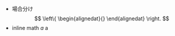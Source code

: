 - 場合分け
    $$
    \left\{ 
    \begin{alignedat}{} 
    \end{alignedat} 
    \right.
    $$
- inline math
    $a$ a